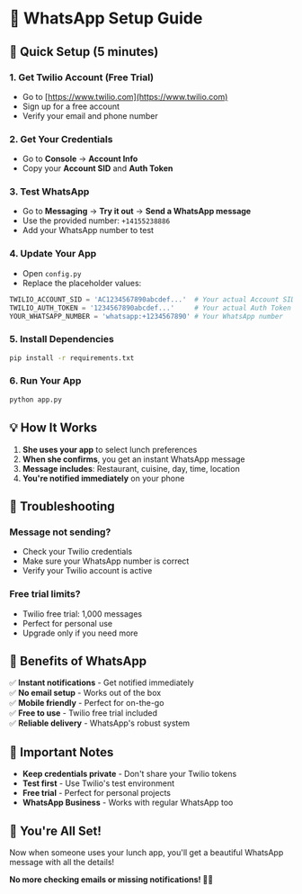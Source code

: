 # 📱 WhatsApp Setup Guide

## 🚀 Quick Setup (5 minutes)

### 1. **Get Twilio Account (Free Trial)**
- Go to [https://www.twilio.com](https://www.twilio.com)
- Sign up for a free account
- Verify your email and phone number

### 2. **Get Your Credentials**
- Go to **Console** → **Account Info**
- Copy your **Account SID** and **Auth Token**

### 3. **Test WhatsApp**
- Go to **Messaging** → **Try it out** → **Send a WhatsApp message**
- Use the provided number: `+14155238886`
- Add your WhatsApp number to test

### 4. **Update Your App**
- Open `config.py`
- Replace the placeholder values:

```python
TWILIO_ACCOUNT_SID = 'AC1234567890abcdef...'  # Your actual Account SID
TWILIO_AUTH_TOKEN = '1234567890abcdef...'     # Your actual Auth Token
YOUR_WHATSAPP_NUMBER = 'whatsapp:+1234567890' # Your WhatsApp number
```

### 5. **Install Dependencies**
```bash
pip install -r requirements.txt
```

### 6. **Run Your App**
```bash
python app.py
```

## 💡 How It Works

1. **She uses your app** to select lunch preferences
2. **When she confirms**, you get an instant WhatsApp message
3. **Message includes**: Restaurant, cuisine, day, time, location
4. **You're notified immediately** on your phone

## 🔧 Troubleshooting

### **Message not sending?**
- Check your Twilio credentials
- Make sure your WhatsApp number is correct
- Verify your Twilio account is active

### **Free trial limits?**
- Twilio free trial: 1,000 messages
- Perfect for personal use
- Upgrade only if you need more

## 🎯 Benefits of WhatsApp

✅ **Instant notifications** - Get notified immediately  
✅ **No email setup** - Works out of the box  
✅ **Mobile friendly** - Perfect for on-the-go  
✅ **Free to use** - Twilio free trial included  
✅ **Reliable delivery** - WhatsApp's robust system  

## 🚨 Important Notes

- **Keep credentials private** - Don't share your Twilio tokens
- **Test first** - Use Twilio's test environment
- **Free trial** - Perfect for personal projects
- **WhatsApp Business** - Works with regular WhatsApp too

## 🎉 You're All Set!

Now when someone uses your lunch app, you'll get a beautiful WhatsApp message with all the details! 

**No more checking emails or missing notifications! 📱✨**
